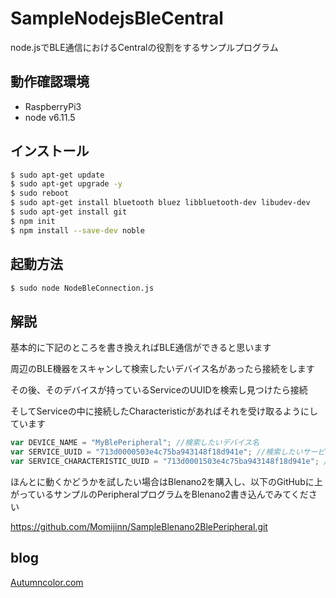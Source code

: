 # SampleNodejsBleCentral
node.jsでBLE通信におけるCentralの役割をするサンプルプログラム

## 動作確認環境
* RaspberryPi3
* node v6.11.5

## インストール
```bash
$ sudo apt-get update
$ sudo apt-get upgrade -y
$ sudo reboot
$ sudo apt-get install bluetooth bluez libbluetooth-dev libudev-dev
$ sudo apt-get install git
$ npm init
$ npm install --save-dev noble
```

## 起動方法
```bash
$ sudo node NodeBleConnection.js
```

## 解説
基本的に下記のところを書き換えればBLE通信ができると思います

周辺のBLE機器をスキャンして検索したいデバイス名があったら接続をします

その後、そのデバイスが持っているServiceのUUIDを検索し見つけたら接続

そしてServiceの中に接続したCharacteristicがあればそれを受け取るようにしています
```javascript
var DEVICE_NAME = "MyBlePeripheral"; //検索したいデバイス名
var SERVICE_UUID = "713d0000503e4c75ba943148f18d941e"; //検索したいサービスのUUID
var SERVICE_CHARACTERISTIC_UUID = "713d0001503e4c75ba943148f18d941e"; //検索したいキャラクタスタティックのUUID
```

ほんとに動くかどうかを試したい場合はBlenano2を購入し、以下のGitHubに上がっているサンプルのPeripheralプログラムをBlenano2書き込んでみてください

https://github.com/Momijinn/SampleBlenano2BlePeripheral.git

## blog
[Autumncolor.com](http://www.autumn-color.com/)